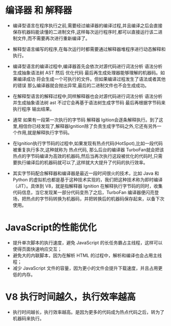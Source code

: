# 编译器 和 解释器
* 编译型语言在程序执行之前,需要经过编译器的编译过程,并且编译之后会直接保存机器码能读懂的二进制文件,这样每次运行程序时,都可以直接运行该二进制文件,而不需要再次进行重新编译了。
* 解释型语言编写的程序,在每次运行时都需要通过解释器堆程序进行动态解释和执行。

* 编译型语言的编译过程中,编译器首先会依次对源代码进行词法分析 语法分析 生成抽象语法树 AST 然后 优化代码 最后再生成处理器能够理解的机器码。如果编译成功 将会生成一个可执行的文件。但如果编译过程发生了语法或者其他的错误 那么编译器就会抛出异常,最后的二进制文件也不会生成成功。

* 在解释型语言的解释过程中,同样解释器也会对源代码进行词法分析 语法分析 并生成抽象语法树 ast 不过它会再基于语法树生成字节码 最后再根据字节码来执行程序 输出结果。


* 通常 如果有一段第一次执行的字节码 解释器 Igition会逐条解释执行。到了这里,相信你已经发现了,解释器Ignition除了负责生成字节码之外,它还有另外一个作用,就是解释执行字节码。
* 在Ignition执行字节码的过程中,如果发现有热点代码(HotSpot),比如一段代码被重复执行多次,这种就称为  热点代码, 那么后台的编译器 TurboFan就会把该热点的字节码编译为高效的机器码,然后当再次执行这段被优化的代码时,只需要执行编译后的机器码就可以了,这样就大大提升了代码的执行效率。
* 其实字节码配合解释器和编译器是最近一段时间很火的技术，比如 Java 和 Python 的虚拟机也都是基于这种技术实现的，我们把这种技术称为即时编译（JIT）。具体到 V8，就是指解释器 Ignition 在解释执行字节码的同时，收集代码信息，当它发现某一部分代码变热了之后，TurboFan 编译器便闪亮登场，把热点的字节码转换为机器码，并把转换后的机器码保存起来，以备下次使用。
# JavaScript的性能优化
* 提升单次脚本的执行速度，避免 JavaScript 的长任务霸占主线程，这样可以使得页面快速响应交互；
* 避免大的内联脚本，因为在解析 HTML 的过程中，解析和编译也会占用主线程；
* 减少 JavaScript 文件的容量，因为更小的文件会提升下载速度，并且占用更低的内存。

# V8 执行时间越久，执行效率越高
* 执行时间越长，执行效率越高。是因为更多的代码成为热点代码之后，转为了机器码来执行。